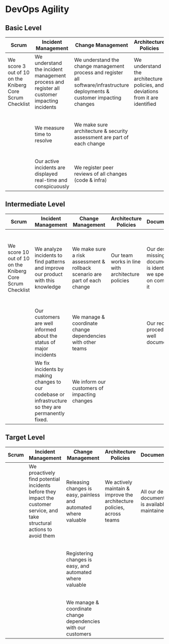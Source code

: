 DevOps Agility
=============================

Basic Level
-------------

|Scrum                   |Incident Management   |Change Management     |Architecture Policies |Documentation         |Company Policies      |Production standards  |Compliance            |
|------------------------|----------------------|----------------------|----------------------|----------------------|----------------------|----------------------|----------------------|
|We score 3 out of 10 on the Kniberg Core Scrum Checklist|We understand the incident management process and register all customer impacting incidents|We understand the change management process and register all software/infrastructure deployments & customer impacting changes|We understand the architecture policies, and deviations from it are identified|All our new deliveries & changes are accompanied with the desired documentation|We follow the company policies for new deliveries & changes|We have production standards defined|Our team understands the identified business risks related to Product Development|
| |We measure time to resolve|We make sure architecture & security assessment are part of each change| | | |We have code standards|Our team is aware of the necessary controls that mitigate the business risks|
| |Our active incidents are displayed real-time and conspicuously|We register peer reviews of all changes (code & infra)| | | |We have preferred technology definition| |


Intermediate Level
-------------

|Scrum                   |Incident Management   |Change Management     |Architecture Policies |Documentation         |Company Policies      |Production standards  |Compliance            |
|------------------------|----------------------|----------------------|----------------------|----------------------|----------------------|----------------------|----------------------|
|We score 10 out of 10 on the Kniberg Core Scrum Checklist|We analyze incidents to find patterns and improve our product with this knowledge|We make sure a risk assessment & rollback scenario are part of each change|Our team works in line with architecture policies|Our desired but missing documentation is identified and we spent time on completing it|We follow the company policies for all existing products, infrastructure and applications, or have well considered exceptions to this|Code standards are enforced for new/changed code|Our team has implemented all necessary controls that mitigate the business risks|
| |Our customers are well informed about the status of major incidents|We manage & coordinate change dependencies with other teams| |Our recovery procedures are well documented| |Technology definition is enforced for new/changed architecture|Our team is aware of the standards we want to comply with|
| |We fix incidents by making changes to our codebase or infrastructure so they are permanently fixed.|We inform our customers of impacting changes| | | |We have OLAs defined| |


Target Level
-------------

|Scrum                   |Incident Management   |Change Management     |Architecture Policies |Documentation         |Company Policies      |Production standards  |Compliance            |
|------------------------|----------------------|----------------------|----------------------|----------------------|----------------------|----------------------|----------------------|
| |We proactively find potential incidents before they impact the customer service, and take structural actions to avoid them|Releasing changes is easy, painless and  automated where valuable|We actively maintain & improve the architecture policies, across teams|All our desired documentation is available and maintained|We proactively participate to improve company policies|All our software meets production standards|Our team actively identifies business risks related to DevOps|
| | |Registering changes is easy, and automated where valuable| | | |All our infrastructure meets production standards|Our team actively helps improving the controls that mitigate the business risks|
| | |We manage & coordinate change dependencies with our customers| | | |We meet our SLAs and OLAs| |

